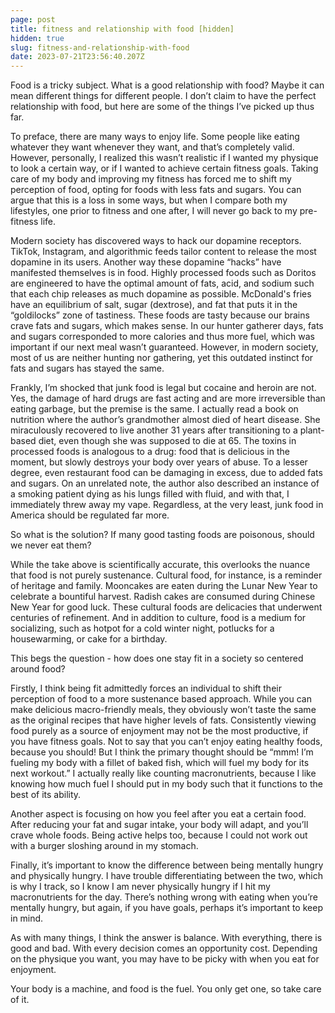 ```yaml
---
page: post
title: fitness and relationship with food [hidden]
hidden: true
slug: fitness-and-relationship-with-food
date: 2023-07-21T23:56:40.207Z
---
```

Food is a tricky subject. What is a good relationship with food? Maybe it can mean different things for different people. I don’t claim to have the perfect relationship with food, but here are some of the things I’ve picked up thus far.

To preface, there are many ways to enjoy life. Some people like eating whatever they want whenever they want, and that’s completely valid. However, personally, I realized this wasn’t realistic if I wanted my physique to look a certain way, or if I wanted to achieve certain fitness goals. Taking care of my body and improving my fitness has forced me to shift my perception of food, opting for foods with less fats and sugars. You can argue that this is a loss in some ways, but when I compare both my lifestyles, one prior to fitness and one after, I will never go back to my pre-fitness life.

Modern society has discovered ways to hack our dopamine receptors. TikTok, Instagram, and algorithmic feeds tailor content to release the most dopamine in its users. Another way these dopamine “hacks” have manifested themselves is in food. Highly processed foods such as Doritos are engineered to have the optimal amount of fats, acid, and sodium such that each chip releases as much dopamine as possible. McDonald's fries have an equilibrium of salt, sugar (dextrose), and fat that puts it in the “goldilocks” zone of tastiness. These foods are tasty because our brains crave fats and sugars, which makes sense. In our hunter gatherer days, fats and sugars corresponded to more calories and thus more fuel, which was important if our next meal wasn’t guaranteed. However, in modern society, most of us are neither hunting nor gathering, yet this outdated instinct for fats and sugars has stayed the same.

Frankly, I’m shocked that junk food is legal but cocaine and heroin are not. Yes, the damage of hard drugs are fast acting and are more irreversible than eating garbage, but the premise is the same. I actually read a book on nutrition where the author’s grandmother almost died of heart disease. She miraculously recovered to live another 31 years after transitioning to a plant-based diet, even though she was supposed to die at 65. The toxins in processed foods is analogous to a drug: food that is delicious in the moment, but slowly destroys your body over years of abuse. To a lesser degree, even restaurant food can be damaging in excess, due to added fats and sugars. On an unrelated note, the author also described an instance of a smoking patient dying as his lungs filled with fluid, and with that, I immediately threw away my vape. Regardless, at the very least, junk food in America should be regulated far more.

So what is the solution? If many good tasting foods are poisonous, should we never eat them?

While the take above is scientifically accurate, this overlooks the nuance that food is not purely sustenance. Cultural food, for instance, is a reminder of heritage and family. Mooncakes are eaten during the Lunar New Year to celebrate a bountiful harvest. Radish cakes are consumed during Chinese New Year for good luck. These cultural foods are delicacies that underwent centuries of refinement. And in addition to culture, food is a medium for socializing, such as hotpot for a cold winter night, potlucks for a housewarming, or cake for a birthday.

This begs the question - how does one stay fit in a society so centered around food?

Firstly, I think being fit admittedly forces an individual to shift their perception of food to a more sustenance based approach. While you can make delicious macro-friendly meals, they obviously won’t taste the same as the original recipes that have higher levels of fats. Consistently viewing food purely as a source of enjoyment may not be the most productive, if you have fitness goals. Not to say that you can’t enjoy eating healthy foods, because you should! But I think the primary thought should be “mmm! I’m fueling my body with a fillet of baked fish, which will fuel my body for its next workout.” I actually really like counting macronutrients, because I like knowing how much fuel I should put in my body such that it functions to the best of its ability.

Another aspect is focusing on how you feel after you eat a certain food. After reducing your fat and sugar intake, your body will adapt, and you’ll crave whole foods. Being active helps too, because I could not work out with a burger sloshing around in my stomach.

Finally, it’s important to know the difference between being mentally hungry and physically hungry. I have trouble differentiating between the two, which is why I track, so I know I am never physically hungry if I hit my macronutrients for the day. There’s nothing wrong with eating when you’re mentally hungry, but again, if you have goals, perhaps it’s important to keep in mind.

As with many things, I think the answer is balance. With everything, there is good and bad. With every decision comes an opportunity cost. Depending on the physique you want, you may have to be picky with when you eat for enjoyment.

Your body is a machine, and food is the fuel. You only get one, so take care of it.